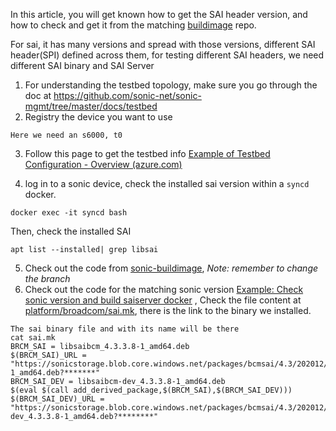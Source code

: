 In this article, you will get known how to get the SAI header version, and how to check and get it from the matching [buildimage](https://github.com/sonic-net/sonic-buildimage) repo.

For sai, it has many versions and spread with those versions, different SAI header(SPI) defined across them, for testing different SAI headers, we need different SAI binary and SAI Server

1. For understanding the testbed topology, make sure you go through the doc at
https://github.com/sonic-net/sonic-mgmt/tree/master/docs/testbed
2. Registry the device you want to use
```
Here we need an s6000, t0
```
3. Follow this page to get the testbed info
[Example of Testbed Configuration - Overview (azure.com)](https://github.com/sonic-net/sonic-mgmt/blob/master/docs/testbed/README.testbed.Example.Config.md)

4. log in to a sonic device, check the installed sai version within a `syncd` docker.
```
docker exec -it syncd bash
```
Then, check the installed SAI
```
apt list --installed| grep libsai
```
5. Check out the code from [sonic-buildimage](https://github.com/sonic-net/sonic-buildimage.git),
*Note: remember to change the branch*
6. Check out the code for the matching sonic version [Example: Check sonic version and build saiserver docker](./ExampleCheckSonicVersionAndBuildSaiserverDocker.md) ,
Check the file content at [platform/broadcom/sai.mk](https://github.com/sonic-net/sonic-buildimage/blob/master/platform/broadcom/sai.mk), there is the link to the binary we installed.
```
The sai binary file and with its name will be there
cat sai.mk
BRCM_SAI = libsaibcm_4.3.3.8-1_amd64.deb
$(BRCM_SAI)_URL = "https://sonicstorage.blob.core.windows.net/packages/bcmsai/4.3/202012/libsaibcm_4.3.3.8-1_amd64.deb?*******"
BRCM_SAI_DEV = libsaibcm-dev_4.3.3.8-1_amd64.deb
$(eval $(call add_derived_package,$(BRCM_SAI),$(BRCM_SAI_DEV)))
$(BRCM_SAI_DEV)_URL = "https://sonicstorage.blob.core.windows.net/packages/bcmsai/4.3/202012/libsaibcm-dev_4.3.3.8-1_amd64.deb?********"
```
